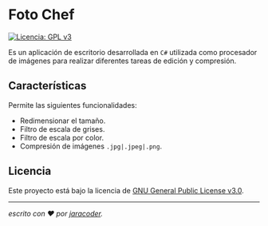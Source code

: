 # Foto Chef
[![Licencia: GPL v3](https://img.shields.io/badge/License-GPLv3-blue.svg)](https://www.gnu.org/licenses/gpl-3.0)

Es un aplicación de escritorio desarrollada en <code>C#</code> utilizada como procesador de imágenes para realizar diferentes tareas de edición y compresión. 


## Características

Permite las siguientes funcionalidades:

- Redimensionar el tamaño.
- Filtro de escala de grises.
- Filtro de escala por color.
- Compresión de imágenes <code>.jpg|.jpeg|.png</code>.


## Licencia

Este proyecto está bajo la licencia de [GNU General Public License v3.0](https://github.com/jaracoder/ASP.NET.WebControl.Toolkit/blob/main/LICENSE.MD).

---
_escrito con ❤️ por [jaracoder](https://github.com/jaracoder)._
